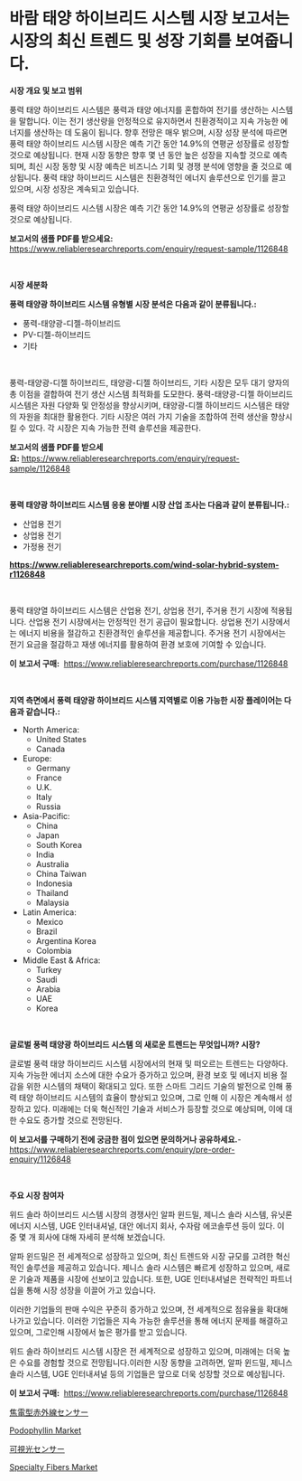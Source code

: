 <p><h1>바람 태양 하이브리드 시스템 시장 보고서는 시장의 최신 트렌드 및 성장 기회를 보여줍니다.</h1></p><p><strong>시장 개요 및 보고 범위</strong></p>
<p><p>풍력 태양 하이브리드 시스템은 풍력과 태양 에너지를 혼합하여 전기를 생산하는 시스템을 말합니다. 이는 전기 생산량을 안정적으로 유지하면서 친환경적이고 지속 가능한 에너지를 생산하는 데 도움이 됩니다. 향후 전망은 매우 밝으며, 시장 성장 분석에 따르면 풍력 태양 하이브리드 시스템 시장은 예측 기간 동안 14.9%의 연평균 성장률로 성장할 것으로 예상됩니다. 현재 시장 동향은 향후 몇 년 동안 높은 성장을 지속할 것으로 예측되며, 최신 시장 동향 및 시장 예측은 비즈니스 기회 및 경쟁 분석에 영향을 줄 것으로 예상됩니다. 풍력 태양 하이브리드 시스템은 친환경적인 에너지 솔루션으로 인기를 끌고 있으며, 시장 성장은 계속되고 있습니다. </p><p>풍력 태양 하이브리드 시스템 시장은 예측 기간 동안 14.9%의 연평균 성장률로 성장할 것으로 예상됩니다.</p></p>
<p><strong>보고서의 샘플 PDF를 받으세요:</strong> <a href="https://www.reliableresearchreports.com/enquiry/request-sample/1126848">https://www.reliableresearchreports.com/enquiry/request-sample/1126848</a></p>
<p>&nbsp;</p>
<p><strong>시장 세분화</strong></p>
<p><strong>풍력 태양광 하이브리드 시스템 유형별 시장 분석은 다음과 같이 분류됩니다.:</strong></p>
<p><ul><li>풍력-태양광-디젤-하이브리드</li><li>PV-디젤-하이브리드</li><li>기타</li></ul></p>
<p>&nbsp;</p>
<p><p>풍력-태양광-디젤 하이브리드, 태양광-디젤 하이브리드, 기타 시장은 모두 대기 양자의 총 이점을 결합하여 전기 생산 시스템 최적화를 도모한다. 풍력-태양광-디젤 하이브리드 시스템은 자원 다양화 및 안정성을 향상시키며, 태양광-디젤 하이브리드 시스템은 태양의 자원을 최대한 활용한다. 기타 시장은 여러 가지 기술을 조합하여 전력 생산을 향상시킬 수 있다. 각 시장은 지속 가능한 전력 솔루션을 제공한다.</p></p>
<p><strong>보고서의 샘플 PDF를 받으세요:</strong>&nbsp;<a href="https://www.reliableresearchreports.com/enquiry/request-sample/1126848">https://www.reliableresearchreports.com/enquiry/request-sample/1126848</a></p>
<p>&nbsp;</p>
<p><strong> 풍력 태양광 하이브리드 시스템 응용 분야별 시장 산업 조사는 다음과 같이 분류됩니다.:</strong></p>
<p><ul><li>산업용 전기</li><li>상업용 전기</li><li>가정용 전기</li></ul></p>
<p><strong><a href="https://www.reliableresearchreports.com/wind-solar-hybrid-system-r1126848">https://www.reliableresearchreports.com/wind-solar-hybrid-system-r1126848</a></strong></p>
<p>&nbsp;</p>
<p><p>풍력 태양열 하이브리드 시스템은 산업용 전기, 상업용 전기, 주거용 전기 시장에 적용됩니다. 산업용 전기 시장에서는 안정적인 전기 공급이 필요합니다. 상업용 전기 시장에서는 에너지 비용을 절감하고 친환경적인 솔루션을 제공합니다. 주거용 전기 시장에서는 전기 요금을 절감하고 재생 에너지를 활용하여 환경 보호에 기여할 수 있습니다.</p></p>
<p><strong>이 보고서 구매:</strong>&nbsp; <a href="https://www.reliableresearchreports.com/purchase/1126848">https://www.reliableresearchreports.com/purchase/1126848</a></p>
<p>&nbsp;</p>
<p><strong>지역 측면에서 풍력 태양광 하이브리드 시스템 지역별로 이용 가능한 시장 플레이어는 다음과 같습니다.:</strong></p>
<p><ul>
    <li>
        North America:
        <ul>
            <li>United States</li>
            <li>Canada</li>
        </ul>
    </li>
    <li>
        Europe:
        <ul>
            <li>Germany</li>
            <li>France</li>
            <li>U.K.</li>
            <li>Italy</li>
            <li>Russia</li>
        </ul>
    </li>
    <li>
        Asia-Pacific:
        <ul>
            <li>China</li>
            <li>Japan</li>
            <li>South Korea</li>
            <li>India</li>
            <li>Australia</li>
            <li>China Taiwan</li>
            <li>Indonesia</li>
            <li>Thailand</li>
            <li>Malaysia</li>
        </ul>
    </li>
    <li>
        Latin America:
        <ul>
            <li>Mexico</li>
            <li>Brazil</li>
            <li>Argentina Korea</li>
            <li>Colombia</li>
        </ul>
    </li>
    <li>
        Middle East & Africa:
        <ul>
            <li>Turkey</li>
            <li>Saudi</li>
            <li>Arabia</li>
            <li>UAE</li>
            <li>Korea</li>
        </ul>
    </li>
    </ul></p>
<p>&nbsp;</p>
<p><strong>글로벌 풍력 태양광 하이브리드 시스템 의 새로운 트렌드는 무엇입니까? 시장?</strong></p>
<p><p>글로벌 풍력 태양 하이브리드 시스템 시장에서의 현재 및 떠오르는 트렌드는 다양하다. 지속 가능한 에너지 소스에 대한 수요가 증가하고 있으며, 환경 보호 및 에너지 비용 절감을 위한 시스템의 채택이 확대되고 있다. 또한 스마트 그리드 기술의 발전으로 인해 풍력 태양 하이브리드 시스템의 효율이 향상되고 있으며, 그로 인해 이 시장은 계속해서 성장하고 있다. 미래에는 더욱 혁신적인 기술과 서비스가 등장할 것으로 예상되며, 이에 대한 수요도 증가할 것으로 전망된다.</p></p>
<p><strong>이 보고서를 구매하기 전에 궁금한 점이 있으면 문의하거나 공유하세요.</strong>- <a href="https://www.reliableresearchreports.com/enquiry/pre-order-enquiry/1126848">https://www.reliableresearchreports.com/enquiry/pre-order-enquiry/1126848</a></p>
<p>&nbsp;</p>
<p><strong>주요 시장 참여자</strong></p>
<p><p>위드 솔라 하이브리드 시스템 시장의 경쟁사인 알파 윈드밀, 제니스 솔라 시스템, 유닛론 에너지 시스템, UGE 인터내셔널, 대안 에너지 회사, 수자람 에코솔루션 등이 있다. 이 중 몇 개 회사에 대해 자세히 분석해 보겠습니다.</p><p>알파 윈드밀은 전 세계적으로 성장하고 있으며, 최신 트렌드와 시장 규모를 고려한 혁신적인 솔루션을 제공하고 있습니다. 제니스 솔라 시스템은 빠르게 성장하고 있으며, 새로운 기술과 제품을 시장에 선보이고 있습니다. 또한, UGE 인터내셔널은 전략적인 파트너십을 통해 시장 성장을 이끌어 가고 있습니다.</p><p>이러한 기업들의 판매 수익은 꾸준히 증가하고 있으며, 전 세계적으로 점유율을 확대해 나가고 있습니다. 이러한 기업들은 지속 가능한 솔루션을 통해 에너지 문제를 해결하고 있으며, 그로인해 시장에서 높은 평가를 받고 있습니다.</p><p>위드 솔라 하이브리드 시스템 시장은 전 세계적으로 성장하고 있으며, 미래에는 더욱 높은 수요를 경험할 것으로 전망됩니다.이러한 시장 동향을 고려하면, 알파 윈드밀, 제니스 솔라 시스템, UGE 인터내셔널 등의 기업들은 앞으로 더욱 성장할 것으로 예상됩니다.</p></p>
<p><strong>이 보고서 구매:</strong>&nbsp;&nbsp;<a href="https://www.reliableresearchreports.com/purchase/1126848">https://www.reliableresearchreports.com/purchase/1126848</a></p>
<p><p><a href="https://github.com/oafhukehf4709715/Market-Research-Report-List-1/blob/main/914671037593.md">焦電型赤外線センサー</a></p><p><a href="https://www.linkedin.com/pulse/podophyllin-market-furnish-information-size-share-dynamics-gzldc?trackingId=3h9cPPTzPJrO1koxyUzKsg%3D%3D">Podophyllin Market</a></p><p><a href="https://github.com/dzy793153605/Market-Research-Report-List-1/blob/main/356582537594.md">可視光センサー</a></p><p><a href="https://www.linkedin.com/pulse/specialty-fibers-market-size-evaluating-its-trends-growth-9vz5c?trackingId=uxP2b42QNLz6NIedixWM8A%3D%3D">Specialty Fibers Market</a></p></p>